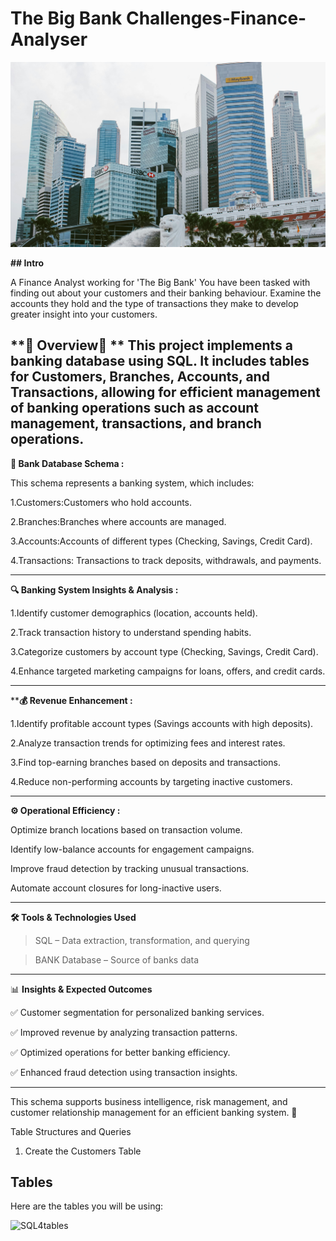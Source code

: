 

# The Big Bank Challenges-Finance-Analyser

![sql4](pexels-bala-5406959.jpg)


**## Intro**

A Finance Analyst working for 'The Big Bank' You have been tasked with finding out about your customers and their banking behaviour. Examine the accounts they hold and the type of transactions they make to develop greater insight into your customers.

**📌 Overview📌
**
This project implements a banking database using SQL. It includes tables for Customers, Branches, Accounts, and Transactions, allowing for efficient management of banking operations such as account management, transactions, and branch operations.
---


**🏦 Bank Database Schema :**

This schema represents a banking system, which includes:

1.Customers:Customers who hold accounts.

2.Branches:Branches where accounts are managed.

3.Accounts:Accounts of different types (Checking, Savings, Credit Card).

4.Transactions: Transactions to track deposits, withdrawals, and payments.

---

**🔍 Banking System Insights & Analysis :**


1.Identify customer demographics (location, accounts held).

2.Track transaction history to understand spending habits.

3.Categorize customers by account type (Checking, Savings, Credit Card).

4.Enhance targeted marketing campaigns for loans, offers, and credit cards.

---

****💰 Revenue Enhancement :**

1.Identify profitable account types (Savings accounts with high deposits).

2.Analyze transaction trends for optimizing fees and interest rates.

3.Find top-earning branches based on deposits and transactions.

4.Reduce non-performing accounts by targeting inactive customers.

---

**⚙️ Operational Efficiency :**

Optimize branch locations based on transaction volume.

Identify low-balance accounts for engagement campaigns.

Improve fraud detection by tracking unusual transactions.

Automate account closures for long-inactive users.

---


**🛠️ Tools & Technologies Used**
>SQL – Data extraction, transformation, and querying

>BANK Database – Source of banks data

---


📊 **Insights & Expected Outcomes**

✅ Customer segmentation for personalized banking services.

✅ Improved revenue by analyzing transaction patterns.

✅ Optimized operations for better banking efficiency.

✅ Enhanced fraud detection using transaction insights.

---


This schema supports business intelligence, risk management, and customer relationship management for an efficient banking system. 🚀

Table Structures and Queries

1. Create the Customers Table

## Tables
Here are the tables you will be using:

![SQL4tables](https://user-images.githubusercontent.com/122549893/236733689-6754ba0e-688f-4ccc-8ee8-0c6da5ffafe5.png)
